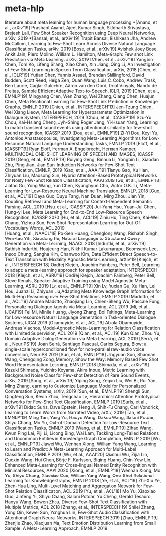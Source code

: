 # meta-hlp
literature about meta learning for human language processing
*[Anand, et al., arXiv’19] Prashant Anand, Ajeet Kumar Singh, Siddharth Srivastava, Brejesh Lall, Few Shot Speaker Recognition using Deep Neural Networks, arXiv, 2019 
*[Bansal, et al., arXiv’19] Trapit Bansal, Rishikesh Jha, Andrew McCallum, Learning to Few-Shot Learn Across Diverse Natural Language Classification Tasks, arXiv, 2019 
[Bose, et al., arXiv’19] Avishek Joey Bose, Ankit Jain, Piero Molino, William L. Hamilton, Meta-Graph: Few shot Link Prediction via Meta Learning, arXiv, 2019 
[Chen, et al., arXiv’18] Yangbin Chen, Tom Ko, Lifeng Shang, Xiao Chen, Xin Jiang, Qing Li, An Investigation of Few-Shot Learning in Spoken Term Classification, arXiv, 2018 
[Chen, et al., ICLR’19] Yutian Chen, Yannis Assael, Brendan Shillingford, David Budden, Scott Reed, Heiga Zen, Quan Wang, Luis C. Cobo, Andrew Trask, Ben Laurie, Caglar Gulcehre, Aäron van den Oord, Oriol Vinyals, Nando de Freitas, Sample Efficient Adaptive Text-to-Speech, ICLR, 2019
[Chen, et al., EMNLP’19] Mingyang Chen, Wen Zhang, Wei Zhang, Qiang Chen, Huajun Chen, Meta Relational Learning for Few-Shot Link Prediction in Knowledge Graphs, EMNLP 2019 
[Chien, et al., INTERSPEECH’19] Jen-Tzung Chien, Wei Xiang Lieow, Meta Learning for Hyperparameter Optimization in Dialogue System, INTERSPEECH, 2019 
[Chou, et al., ICASSP’19] Szu-Yu Chou, Kai-Hsiang Cheng, Jyh-Shing Roger Jang, Yi-Hsuan Yang, Learning to match transient sound events using attentional similarity for few-shot sound recognition, ICASSP 2019 
[Dou, et al., EMNLP’19] Zi-Yi Dou, Keyi Yu, Antonios Anastasopoulos, Investigating Meta-Learning Algorithms for Low-Resource Natural Language Understanding Tasks, EMNLP 2019 
[Eloff, et al., ICASSP’19] Ryan Eloff, Herman A. Engelbrecht, Herman Kamper, MULTIMODAL ONE-SHOT LEARNING OF SPEECH AND IMAGES, ICASSP 2019 
[Geng, et al., EMNLP’19] Ruiying Geng, Binhua Li, Yongbin Li, Xiaodan Zhu, Ping Jian, Jian Sun, Induction Networks for Few-Shot Text Classification, EMNLP, 2019 
[Gao, et al., AAAI’19] Tianyu Gao, Xu Han, Zhiyuan Liu, Maosong Sun, Hybrid Attention-Based Prototypical Networks for Noisy Few-Shot Relation Classification, AAAI 2019 
[Gu, et al., EMNLP’18] Jiatao Gu, Yong Wang, Yun Chen, Kyunghyun Cho, Victor O.K. Li, Meta-Learning for Low-Resource Neural Machine Translation, EMNLP, 2018 
[Guo, et al., ACL’19] Daya Guo, Duyu Tang, Nan Duan, Ming Zhou, Jian Yin, Coupling Retrieval and Meta-Learning for Context-Dependent Semantic Parsing, ACL, 2019
[Hsu, et al., ICASSP’20] Jui-Yang Hsu, Yuan-Jui Chen, Hung-yi Lee, Meta Learning for End-to-End Low-Resource Speech Recognition, ICASSP 2020 
[Hu, et al., ACL’19] Ziniu Hu, Ting Chen, Kai-Wei Chang, Yizhou Sun,  Few-Shot Representation Learning for Out-Of-Vocabulary Words, ACL 2019  
[Huang, et al., NAACL’18] Po-Sen Huang, Chenglong Wang, Rishabh Singh, Wen-tau Yih, Xiaodong He, Natural Language to Structured Query Generation via Meta-Learning, NAACL 2018 
[Indurthi, et al., arXiv’19] Sathish Indurthi, Houjeung Han, Nikhil Kumar Lakumarapu, Beomseok Lee, Insoo Chung, Sangha Kim, Chanwoo Kim, Data Efficient Direct Speech-to-Text Translation with Modality Agnostic Meta-Learning, arXiv’19
[Klejch, et al., INTERSPEECH’18] Ondřej Klejch, Joachim Fainberg, Peter Bell, Learning to adapt: a meta-learning approach for speaker adaptation, INTERSPEECH 2018 
[Klejch, et al., ASRU’19] Ondřej Klejch, Joachim Fainberg, Peter Bell, Steve Renals, Speaker Adaptive Training using Model Agnostic Meta-Learning, ASRU 2019 
[Lv, et al., EMNLP’19] Xin Lv, Yuxian Gu, Xu Han, Lei Hou, Juanzi Li, Zhiyuan Liu,Adapting Meta Knowledge Graph Information for Multi-Hop Reasoning over Few-Shot Relations, EMNLP 2019 
[Madotto, et al., ACL’19] Andrea Madotto, Zhaojiang Lin, Chien-Sheng Wu, Pascale Fung, Personalizing Dialogue Agents via Meta-Learning, ACL 2019 
[Mi, et al., IJCAI’19] Fei Mi, Minlie Huang, Jiyong Zhang, Boi Faltings, Meta-Learning for Low-resource Natural Language Generation in Task-oriented Dialogue Systems, IJCAI 2019 
[Obamuyide, et al., ACL’19] Abiola Obamuyide, Andreas Vlachos, Model-Agnostic Meta-Learning for Relation Classification with Limited Supervision, ACL 2019 
[Qian, et al., ACL’19] Kun Qian, Zhou Yu, Domain Adaptive Dialog Generation via Meta Learning, ACL 2019 
[Serrà, et al., NeurIPS’19] Joan Serrà, Santiago Pascual, Carlos Segura, Blow: a single-scale hyperconditioned flow for non-parallel raw-audio voice conversion, NeurIPS 2019 
[Sun, et al., EMNLP’18] Jingyuan Sun, Shaonan Wang, Chengqing Zong, Memory, Show the Way: Memory Based Few Shot Word Representation Learning, EMNLP 2018
[Shimada, et al., arXiv’19] Kazuki Shimada, Yuichiro Koyama, Akira Inoue, Metric Learning with Background Noise Class for Few-shot Detection of Rare Sound Events, arXiv, 2019 
[Song, et al., arXiv’19] Yiping Song, Zequn Liu, Wei Bi, Rui Yan, Ming Zhang, earning to Customize Language Model for Personalized Conversation Systems, arXiv, 2019 
[Sun, et al., EMNLP’19] Shengli Sun, Qingfeng Sun, Kevin Zhou, Tengchao Lv, Hierarchical Attention Prototypical Networks for Few-Shot Text Classification, EMNLP 2019 
[Surís, et al., arXiv’19] Dídac Surís, Dave Epstein, Heng Ji, Shih-Fu Chang, Carl Vondrick, Learning to Learn Words from Narrated Video, arXiv, 2019 
[Tan, et al., EMNLP’19] Ming Tan, Yang Yu, Haoyu Wang, Dakuo Wang, Saloni Potdar, Shiyu Chang, Mo Yu, Out-of-Domain Detection for Low-Resource Text Classification Tasks, EMNLP 2019 
[Wang, et al., EMNLP’19] Zihao Wang, Kwun Ping Lai, Piji Li, Lidong Bing, Wai Lam, Tackling Long-Tailed Relations and Uncommon Entities in Knowledge Graph Completion, EMNLP 2019 
[Wu, et al., EMNLP’19] Jiawei Wu, Wenhan Xiong, William Yang Wang, Learning to Learn and Predict: A Meta-Learning Approach for Multi-Label Classification, EMNLP 2019 
[Wu, et al., AAAI’20] Qianhui Wu, Zijia Lin, Guoxin Wang, Hui Chen, Börje F. Karlsson, Biqing Huang, Chin-Yew Lin, Enhanced Meta-Learning for Cross-lingual Named Entity Recognition with Minimal Resources, AAAI 2020 
[Xiong, et al., EMNLP’18] Wenhan Xiong, Mo Yu, Shiyu Chang, Xiaoxiao Guo, William Yang Wang, One-Shot Relational Learning for Knowledge Graphs, EMNLP 2018 
[Ye, et al., ACL’19] Zhi-Xiu Ye, Zhen-Hua Ling, Multi-Level Matching and Aggregation Network for Few-Shot Relation Classification, ACL 2019 
[Yu, et al., ACL’18] Mo Yu, Xiaoxiao Guo, Jinfeng Yi, Shiyu Chang, Saloni Potdar, Yu Cheng, Gerald Tesauro, Haoyu Wang, Bowen Zhou, Diverse Few-Shot Text Classification with Multiple Metrics, ACL 2018 
[Zhang, et al., INTERSPEECH’19] Shilei Zhang, Yong Qin, Kewei Sun, Yonghua Lin, Few-Shot Audio Classification with Attentional Graph Neural Networks, INTERSPEECH 2019 
[Zhao, EMNLP’19] Zhenjie Zhao, Xiaojuan Ma, Text Emotion Distribution Learning from Small Sample: A Meta-Learning Approach, EMNLP 2019  



